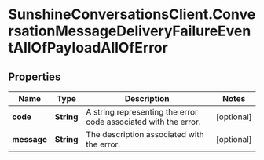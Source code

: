 # SunshineConversationsClient.ConversationMessageDeliveryFailureEventAllOfPayloadAllOfError

## Properties

Name | Type | Description | Notes
------------ | ------------- | ------------- | -------------
**code** | **String** | A string representing the error code associated with the error. | [optional] 
**message** | **String** | The description associated with the error. | [optional] 


